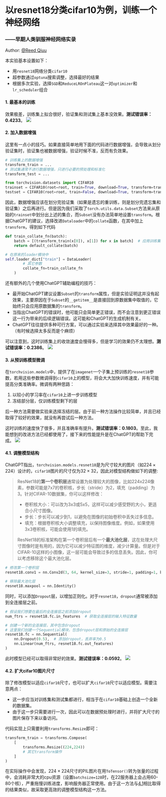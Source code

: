 # 以resnet18分类cifar10为例，训练一个神经网络
### ——早期人类驯服神经网络实录
Author: [@Reed Qiuu](https://github.com/Iri-sated)

本实验基本设置如下：
+ 用`resnet18`网络分类`cifar10`
+ 超参数通过`optuna`搜索调整，选择最好的结果
+ 根据多次实验，选择`SGD`和`ReduceLROnPlateau`这一对`optimizer`和`lr_scheduler`组合

#### 1. 最基本的训练
效果极差，训练集上拟合很好，验证集和测试集上基本没效果。**测试错误率：0.4233**。
![](graphs/origin.png)

#### 2. 加入数据增强
这里有一点小的技巧。如果直接简单地用下面的代码进行数据增强，会导致从划分验证集时，验证集也被数据增强，验证时候不准，反而有负效果。
``` python
# 训练集上的数据增强
transform_train = ...
# 测试集通常不进行数据增强，只进行必要的预处理和标准化
transform_test = ...

from torchvision.datasets import CIFAR10
trainset = CIFAR10(root=root, train=True, download=True, transform=transform_train)
testset = CIFAR10(root=root, train=False, download=True, transform=transform_test)
```

因此，数据增强应该在划分完验证集（如果是遗忘的重训练，则是划分完遗忘集和验证集）之后再进行。但是因为我们采取了`torch.utils.data.Subset`方法来从原始的`trainset`中划分出上述的集合，而`Subset`没有办法简单地设置`transform`。根据ChatGPT的建议，选择改进`Dataloader`中的`collate`函数，在其中加上`transform`，得到如下代码
``` python
def train_collate_fn(batch):
    batch = [(transform_train(x[0]), x[1]) for x in batch]  # 应用训练集转换
    return default_collate(batch)

# 在原来的loader模块中
self.loader_dict["train"] = DataLoader(
        # 其它参数
        collate_fn=train_collate_fn
    )
```
还有额外的几个使用ChatGPT辅助编程的技巧：
+ 最开始ChatGPT建议设置`Subset`的`transform`属性，但是实验证明这并没有起效果，主要原因在于`Subset`的`__getitem__`是直接回到原数据集中取值的，它始终只会应用原数据集的`transform`。
+ 当指出ChatGPT的错误时，他可能只会简单更正错误，而不会注意到更正错误这一行为带来的后续逻辑错误。这可能和ChatGPT的生成机制有关。
+ ChatGPT往往提供多种可行方案，可以通过实验来选择其中效果最好的一种。（有时候选择太多反而是个麻烦）

可以注意到，这时训练集上的收敛速度会慢得多，但是学习的效果仍不太理想。**测试错误率：0.2386**。
![](graphs/DA.png)

#### 3. 从预训练模型微调
在`torchvision.models`中，提供了在`imagenet`一个子集上预训练的`resnet18`参数，若用这些参数微调得到`cifar10`上的模型，将会大大加快训练速度，并有可能提高分类准确率。微调有两种思路：
1. 以较小的学习率在`cifar10`上进一步训练模型
2. 冻结部分层，仅训练模型剩下的层

后一种方法需要做实验来选择冻结的层。由于前一种方法操作比较简单，并且已经取得了较好的效果，就没有再尝试后一种方法。

这时训练的速度快了很多，并且准确率有提升。**测试错误率：0.1803**。至此，我能想到的改进方法已经都使用了，接下来的性能提升是在ChatGPT的帮助下完成。
![](graphs/DA+pre.png)

#### 4.1. 调整模型结构
ChatGPT指出，`torchvision.models.resnet18`是为尺寸较大的图片（如$224\times224$）设计的，`cifar10`图片的尺寸仅为$32\times32$，因此对模型结构做如下的调整:
> ResNet18的**第一个卷积层**通常设置为处理较大的图像，比如224x224像素，参数可能是7x7的卷积核，步长（stride）为2，填充（padding）为3。针对CIFAR-10数据集，你可以这样修改：
> + 卷积核大小：可以改为3x3或5x5，这样可以减少感受野的大小，更适合小尺寸图像。
> + 步长：步长可以减少到1，以避免在图像的初始卷积中丢失过多信息。
> + 填充：根据卷积核大小调整填充，以保持图像维度。例如，如果使用3x3卷积核，可能会使用1的填充。
>
> ResNet18的标准架构在第一个卷积层后有一个**最大池化层**，这在处理大尺寸图像时是有用的，因为它可以减少特征图的维度，减少计算量。但是对于CIFAR-10这样的小图像，这一层可能会导致过多的信息丢失。因此，你可以考虑移除这个最大池化层。

``` python
# 修改第一个卷积层
resnet18.conv1 = nn.Conv2d(3, 64, kernel_size=3, stride=1, padding=1, bias=False)

# 移除最大池化层
resnet18.maxpool = nn.Identity()
```
同时，可以添加`Dropout`层，以增加正则化。对于`resnet18`，`dropout`通常被添加到全连接层之前。
``` python
# 假设我们想要在最后的全连接层之前添加dropout
num_ftrs = resnet18.fc.in_features  # 获取全连接层的输入特征数量

# 创建一个新的全连接层，其中包含dropout
# 这里我们创建一个Sequential模块，包含dropout层和原始的全连接层
resnet18.fc = nn.Sequential(
    nn.Dropout(0.5),  # 添加dropout，丢弃率为0.5
    nn.Linear(num_ftrs, resnet18.fc.out_features)
)
```
此时模型已经可以取得非常好的效果。**测试错误率：0.0592**。
![](graphs/DA+pre+MA.png)

#### 4.2. 扩大cifar10图片尺寸
除了修改模型以适应`cifar10`尺寸，也可以扩大`cifar10`尺寸以适应模型。需要注意两点：
+ 这一步应当对训练集和测试集都进行，相当于在`cifar10`基础上创造一个全新的数据集。
+ 由于这一步只需要进行一次，因此可以在数据预处理时进行，并将扩大尺寸的图片保存下来以备访问。

代码实现上只需要利用`transforms.Resize`即可：
``` python
transform_train = transforms.Compose(
    [
        transforms.Resize((224,224))
        # 其它transform操作
    ]
)
```
在实际操作中会发现，$224\times224$尺寸的PIL图片在用`ToTensor()`转为张量的过程中，会消耗非常大的cpu资源（设置`batchsize=128`时，在22服务器上会占用60-80个核），严重拖慢训练进度，影响服务器正常使用。由于这一方法与[4.1](#41-调整模型结构)相比取得的结果类似，故采取更高效的调整模型结构这一方法。
